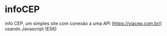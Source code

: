 # infoCEP
info CEP, um simples site com conexão a uma API (https://viacep.com.br/) usando Javascript (ES6)
